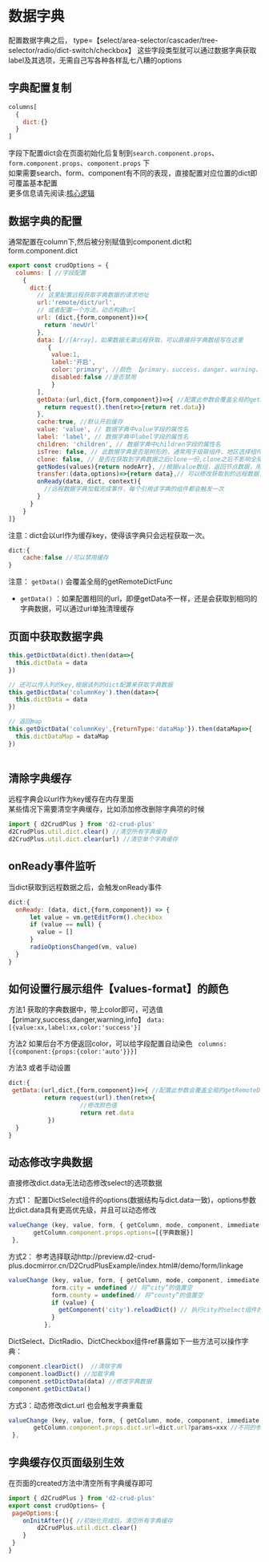 
# 数据字典

配置数据字典之后， type=【select/area-selector/cascader/tree-selector/radio/dict-switch/checkbox】
这些字段类型就可以通过数据字典获取label及其选项，无需自己写各种各样乱七八糟的options

## 字典配置复制
```js
columns[
  { 
    dict:{}  
  }
]
```
字段下配置dict会在页面初始化后复制到`search.component.props`、`form.component.props`、`component.props` 下     
如果需要search、form、component有不同的表现，直接配置对应位置的dict即可覆盖基本配置     
更多信息请先阅读:[核心逻辑](./mixins.md)
## 数据字典的配置   
通常配置在column下,然后被分别赋值到component.dict和form.component.dict
```js
export const crudOptions = {
  columns: [ //字段配置
    {
      dict:{
        // 这里配置远程获取字典数据的请求地址
        url:'remote/dict/url', 
        // 或者配置一个方法，动态构建url
        url: (dict,{form,component})=>{ 
          return 'newUrl'
        }, 
        data: [//[Array]，如果数据无需远程获取，可以直接将字典数组写在这里
           {
            value:1,
            label:'开启', 
            color:'primary', //颜色 【primary，success，danger，warning，info】
            disabled:false //是否禁用
            }
        ], 
        getData:(url,dict,{form,component})=>{ //配置此参数会覆盖全局的getRemoteDictFunc
          return request().then(ret=>{return ret.data})
        },
        cache:true, //默认开启缓存
        value: 'value', // 数据字典中value字段的属性名
        label: 'label', // 数据字典中label字段的属性名
        children: 'children', // 数据字典中children字段的属性名
        isTree: false, // 此数据字典是否是树形的，通常用于级联组件、地区选择组件等处
        clone: false, // 是否在获取到字典数据之后clone一份,clone之后不影响全局缓存，可以随意修改
        getNodes(values){return nodeArr}, //根据value数组，返回节点数据，用于懒加载时，行展示组件的label显示
        transfer:(data,options)=>{return data},// 可以修改获取到的远程数据，比如将字典的id字段转成字符串形式（缓存开启时只会执行一次）
        onReady(data, dict, context){
          //远程数据字典加载完成事件，每个引用该字典的组件都会触发一次
        }   
      }   
    }
]}
```
注意：dict会以url作为缓存key，使得该字典只会远程获取一次。
```js
dict:{
    cache:false //可以禁用缓存
}
```
    
注意： `getData()` 会覆盖全局的getRemoteDictFunc   
* `getData()` ：如果配置相同的url，即便getData不一样，还是会获取到相同的字典数据，可以通过url单独清理缓存   


## 页面中获取数据字典
```js
this.getDictData(dict).then(data=>{
  this.dictData = data 
})

// 还可以传入列的key,根据该列的dict配置来获取字典数据
this.getDictData('columnKey').then(data=>{
  this.dictData = data 
})

// 返回map
this.getDictData('columnKey',{returnType:'dataMap'}).then(dataMap=>{
  this.dictDataMap = dataMap 
})
        
```

## 清除字典缓存   
远程字典会以url作为key缓存在内存里面  
某些情况下需要清空字典缓存，比如添加修改删除字典项的时候
```javascript
import { d2CrudPlus } from 'd2-crud-plus'
d2CrudPlus.util.dict.clear() //清空所有字典缓存
d2CrudPlus.util.dict.clear(url) //清空单个字典缓存
```

## onReady事件监听
当dict获取到远程数据之后，会触发onReady事件
```js
dict:{
  onReady: (data, dict,{form,component}) => {
      let value = vm.getEditForm().checkbox
      if (value == null) {
        value = []
      }
      radioOptionsChanged(vm, value)
  }
}
``` 

## 如何设置行展示组件【values-format】的颜色
方法1
获取的字典数据中，带上color即可，可选值【primary,success,danger,warning,info】
`data:[{value:xx,label:xx,color:'success'}]`

方法2
如果后台不方便返回color，可以给字段配置自动染色
` columns:[{component:{props:{color:'auto'}}}]`

方法3
或者手动设置
```js
dict:{
 getData:(url,dict,{form,component})=>{ //配置此参数会覆盖全局的getRemoteDictFunc
          return request(url).then(ret=>{
                    //修改颜色值
                    return ret.data
           })
  }
}
```

## 动态修改字典数据

直接修改dict.data无法动态修改select的选项数据

方式1： 配置DictSelect组件的options(数据结构与dict.data一致)，options参数比dict.data具有更高优先级，并且可以动态修改
```js
valueChange (key, value, form, { getColumn, mode, component, immediate, getComponent }) {
       getColumn.component.props.options=[{字典数据}]
 },
```
方式2： 参考选择联动http://preview.d2-crud-plus.docmirror.cn/D2CrudPlusExample/index.html#/demo/form/linkage
```js
valueChange (key, value, form, { getColumn, mode, component, immediate, getComponent }) {
            form.city = undefined // 将“city”的值置空
            form.county = undefined// 将“county”的值置空
            if (value) {
              getComponent('city').reloadDict() // 执行city的select组件的reloadDict()方法，触发“city”重新加载字典
            }
          },
```
DictSelect、DictRadio、DictCheckbox组件ref暴露如下一些方法可以操作字典：
```js
component.clearDict()  //清除字典
component.loadDict() //加载字典
component.setDictData(data) //修改字典数据
component.getDictData()
```

方式3：动态修改dict.url 也会触发字典重载
```js
valueChange (key, value, form, { getColumn, mode, component, immediate, getComponent }) {
       getColumn.component.props.dict.url=dict.url?params=xxx //不同的参数获取不同的字典列表
 },

```

## 字典缓存仅页面级别生效
在页面的created方法中清空所有字典缓存即可    
```js
import { d2CrudPlus } from 'd2-crud-plus'
export const crudOptions= {
 pageOptions:{
    onInitAfter(){ //初始化完成后，清空所有字典缓存
        d2CrudPlus.util.dict.clear() 
    }
 }
}
```
